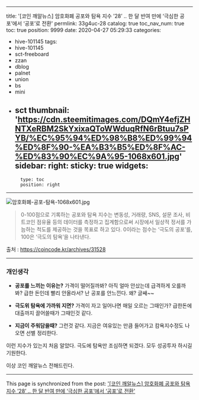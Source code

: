 
---
title: '[코인 깨알뉴스] 암호화폐 공포와 탐욕 지수 ’28’ .. 한 달 반여 만에 ‘극심한 공포’에서 ‘공포’로 전환'
permlink: 33g4uc-28
catalog: true
toc_nav_num: true
toc: true
position: 9999
date: 2020-04-27 05:29:33
categories:
- hive-101145
tags:
- hive-101145
- sct-freeboard
- zzan
- dblog
- palnet
- union
- bs
- mini
- sct
thumbnail: 'https://cdn.steemitimages.com/DQmY4efjZHNTXeRBM2SkYxixaQToWWduqRfN6rBtuu7sPYB/%EC%95%94%ED%98%B8%ED%99%94%ED%8F%90-%EA%B3%B5%ED%8F%AC-%ED%83%90%EC%9A%95-1068x601.jpg'
sidebar:
    right:
        sticky: true
widgets:
    -
        type: toc
        position: right
---


![암호화폐-공포-탐욕-1068x601.jpg](https://cdn.steemitimages.com/DQmY4efjZHNTXeRBM2SkYxixaQToWWduqRfN6rBtuu7sPYB/%EC%95%94%ED%98%B8%ED%99%94%ED%8F%90-%EA%B3%B5%ED%8F%AC-%ED%83%90%EC%9A%95-1068x601.jpg)

>0-100점으로 기록하는 공포와 탐욕 지수는 변동성, 거래량, SNS, 설문 조사, 비트코인 점유율 등의 데이터를 측정하고 집계함으로써 시장에서 일상적 정서를 가늠하는 척도를 제공하는 것을 목표로 하고 있다. 0이라는 점수는 ‘극도의 공포’를, 100은 ‘극도의 탐욕’을 나타낸다.


출처 : https://coincode.kr/archives/31528

---

### 개인생각
- **공포를 느끼는 이유는?**
가격이 떨어질까봐? 
아직 얼마 안샀는데 급격하게 오를까봐? 
급한 돈인데  빨리 안올라서?
난 공포를 안느낀다. 왜?  글쌔~~

- **극도위 탐욕에 가까워 지면?**
가격이 자고 일어나면 매일 오르는 그때인가?
급한돈에 대출까지 끌어쓸때가 그때인것 같다.

- **지금이 주워담을때?**
그런것 같다. 지금은 여유있는 만큼 들어가고
캄욕지수정도 나오면 선별 정리한다.

이런 지수가 있는지 처음 알았다.
극도에 탐욕만 조심하면 되겠다.
모두 성공투자 하시길 기원한다.

이상 코인 깨알뉴스 전해드린다.

- - -

This page is synchronized from the post: ['[코인 깨알뉴스] 암호화폐 공포와 탐욕 지수 ’28’ .. 한 달 반여 만에 ‘극심한 공포’에서 ‘공포’로 전환'](https://steemit.com/@kibumh/33g4uc-28)

